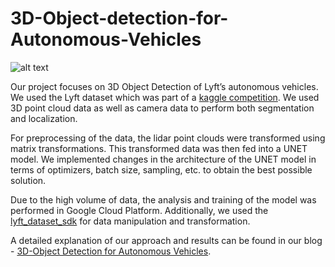 # 3D-Object-detection-for-Autonomous-Vehicles

![alt text](https://www.chp.ca.gov/CommercialVehicleSectionSite/PublishingImages/Pages/Autonomous-Vehicles/Autonomuos%20Vehicles.PNG)

Our project focuses on 3D Object Detection of Lyft’s autonomous vehicles. We used the Lyft dataset which was part of a [kaggle competition](https://www.kaggle.com/c/3d-object-detection-for-autonomous-vehicles/overview). We used 3D point cloud data as well as camera data to perform both segmentation and localization. 

For preprocessing of the data, the lidar point clouds were transformed using matrix transformations. This transformed data was then fed into a UNET model.
We implemented changes in the architecture of the UNET model in terms of optimizers, batch size, sampling, etc. to obtain the best possible solution.

Due to the high volume of data, the analysis and training of the model was performed in Google Cloud Platform. Additionally, we used the [lyft_dataset_sdk](https://github.com/lyft/nuscenes-devkit) for data manipulation and transformation.

A detailed explanation of our approach and results can be found in our blog - [3D-Object Detection for Autonomous Vehicles](https://towardsdatascience.com/3d-object-detection-for-autonomous-vehicles-b5f480e40856).